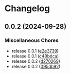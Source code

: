 # Changelog

## 0.0.2 (2024-09-28)


### Miscellaneous Chores

* release 0.0.1 ([e2e3739](https://github.com/syedgalib/wp-dev-config/commit/e2e3739a17f1beb73dc682486549ce455fccec70))
* release 0.0.1 ([c48bdca](https://github.com/syedgalib/wp-dev-config/commit/c48bdca31dec4e637af31e8daf6b6b57dfa27573))
* release 0.0.2 ([d270269](https://github.com/syedgalib/wp-dev-config/commit/d2702696a1d41620ca0a538d6acc8f5f434a428e))
* release 0.0.2 ([095db92](https://github.com/syedgalib/wp-dev-config/commit/095db923488c403c535282089373000baf3ad873))
